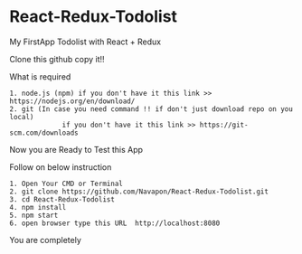 # React-Redux-Todolist
My FirstApp Todolist with React + Redux

Clone this github copy it!!

What is required

    1. node.js (npm) if you don't have it this link >> https://nodejs.org/en/download/
    2. git (In case you need command !! if don't just download repo on you local) 
                 if you don't have it this link >> https://git-scm.com/downloads
   
Now you are Ready to Test this App

Follow on below instruction 

    1. Open Your CMD or Terminal
    2. git clone https://github.com/Navapon/React-Redux-Todolist.git
    3. cd React-Redux-Todolist
    4. npm install
    5. npm start
    6. open browser type this URL  http://localhost:8080
  
  
You are completely
    
    




